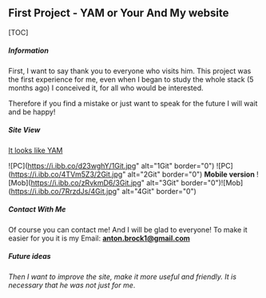 ## First Project - YAM or Your And My website


[TOC]


##### Information

First, I want to say thank you to everyone who visits him. This project was the first experience for me, even when I began to study the whole stack (5 months ago) I conceived it, for all who would be interested.

Therefore if you find a mistake or just want to speak for the future I will wait and be happy!

##### Site View
[It looks like YAM](https://antonbrock.ru/index.html)

![PC](https://i.ibb.co/d23wghY/1Git.jpg" alt="1Git" border="0")
![PC](https://i.ibb.co/4TVm5Z3/2Git.jpg" alt="2Git" border="0")
**Мobile version**
![Mob](https://i.ibb.co/zRvkmD6/3Git.jpg" alt="3Git" border="0")![Mob](https://i.ibb.co/7RrzdJs/4Git.jpg" alt="4Git" border="0")

##### Contact With Me

Of course you can contact me! And I will be glad to everyone!
To make it easier for you it is my Email: **anton.brock1@gmail.com**

##### Future ideas

*Then I want to improve the site, make it more useful and friendly. It is necessary that he was not just for me*.

